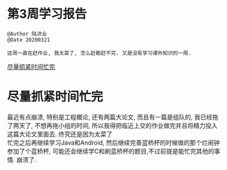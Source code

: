 # 第3周学习报告  
`@Author 陆洪业`  
`@Date 20200321`  
```
这周一直在赶作业, 我太菜了, 怎么赶都赶不完. 又是没有学习课外知识的一周.  
```
[尽量抓紧时间忙完](#1)  
# <a id='1'>尽量抓紧时间忙完</a>  
最近有点崩溃, 特别是工程概论, 还有两篇大论文, 而且有一篇是组队的, 我已经拖了两天了, 不想再拖小组的时间, 所以我得把临近上交的作业做完并且将精力投入这篇大论文里面去. 终究还是因为太菜了  
忙完之后再继续学习Java和Android, 然后继续完善蓝桥杯的时候做的那个烂闹钟  
参加了个蓝桥杯, 可能还会继续学C和刷蓝桥杯的题目,不过前提是能忙完其他的事情. 崩溃了.
